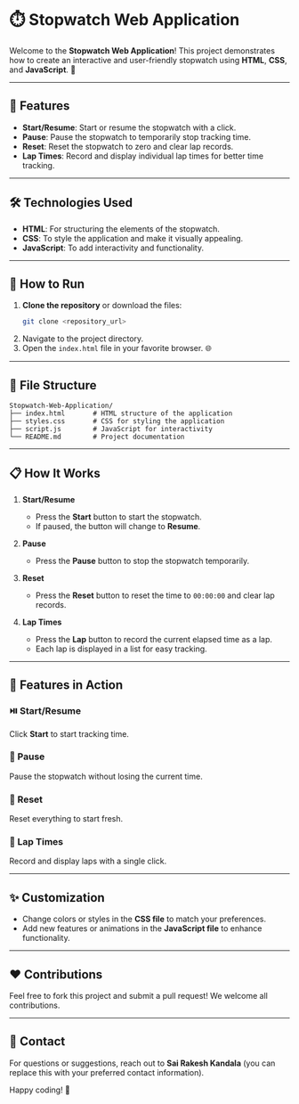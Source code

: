 # ⏱️ Stopwatch Web Application  

Welcome to the **Stopwatch Web Application**! This project demonstrates how to create an interactive and user-friendly stopwatch using **HTML**, **CSS**, and **JavaScript**. 🚀  

---

## 🌟 Features  
- **Start/Resume**: Start or resume the stopwatch with a click.  
- **Pause**: Pause the stopwatch to temporarily stop tracking time.  
- **Reset**: Reset the stopwatch to zero and clear lap records.  
- **Lap Times**: Record and display individual lap times for better time tracking.  

---

## 🛠️ Technologies Used  
- **HTML**: For structuring the elements of the stopwatch.  
- **CSS**: To style the application and make it visually appealing.  
- **JavaScript**: To add interactivity and functionality.  

---

## 🚀 How to Run  

1. **Clone the repository** or download the files:  
   ```bash  
   git clone <repository_url>  
   ```  
2. Navigate to the project directory.  
3. Open the `index.html` file in your favorite browser. 🌐  

---

## 📂 File Structure  

```plaintext  
Stopwatch-Web-Application/  
├── index.html       # HTML structure of the application  
├── styles.css       # CSS for styling the application  
├── script.js        # JavaScript for interactivity  
└── README.md        # Project documentation  
```  

---

## 📋 How It Works  

1. **Start/Resume**  
   - Press the **Start** button to start the stopwatch.  
   - If paused, the button will change to **Resume**.  

2. **Pause**  
   - Press the **Pause** button to stop the stopwatch temporarily.  

3. **Reset**  
   - Press the **Reset** button to reset the time to `00:00:00` and clear lap records.  

4. **Lap Times**  
   - Press the **Lap** button to record the current elapsed time as a lap.  
   - Each lap is displayed in a list for easy tracking.  

---

## 🎯 Features in Action  

### ⏯️ Start/Resume  
Click **Start** to start tracking time.  

### 🛑 Pause  
Pause the stopwatch without losing the current time.  

### 🔁 Reset  
Reset everything to start fresh.  

### 🏁 Lap Times  
Record and display laps with a single click.  

---

## ✨ Customization  

- Change colors or styles in the **CSS file** to match your preferences.  
- Add new features or animations in the **JavaScript file** to enhance functionality.  

---

## ❤️ Contributions  

Feel free to fork this project and submit a pull request! We welcome all contributions.  

---

## 📧 Contact  

For questions or suggestions, reach out to **Sai Rakesh Kandala** (you can replace this with your preferred contact information).  

Happy coding! 🎉
